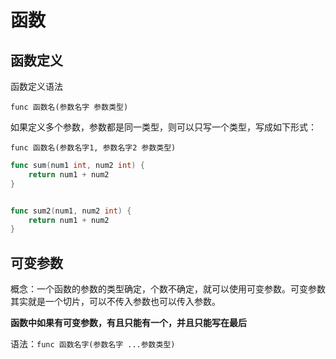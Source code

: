 # 函数



## 函数定义

函数定义语法

`func 函数名(参数名字 参数类型)`

如果定义多个参数，参数都是同一类型，则可以只写一个类型，写成如下形式：

`func 函数名(参数名字1, 参数名字2 参数类型)`

```go
func sum(num1 int, num2 int) {
	return num1 + num2
}
```

```go

func sum2(num1, num2 int) {
	return num1 + num2
}
```



## 可变参数



概念：一个函数的参数的类型确定，个数不确定，就可以使用可变参数。可变参数其实就是一个切片，可以不传入参数也可以传入参数。

**函数中如果有可变参数，有且只能有一个，并且只能写在最后**

语法：`func 函数名字(参数名字 ...参数类型)`

